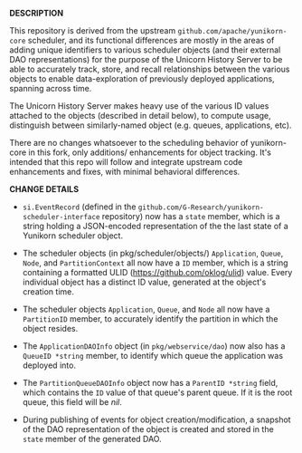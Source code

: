 **DESCRIPTION**

This repository is derived from the upstream `github.com/apache/yunikorn-core` scheduler, and
its functional differences are mostly in the areas of adding unique identifiers to various
scheduler objects (and their external DAO representations) for the purpose of the Unicorn
History Server to be able to accurately track, store, and recall relationships between the
various objects to enable data-exploration of previously deployed applications, spanning
across time.

The Unicorn History Server makes heavy use of the various ID values attached to the objects (described
in detail below), to compute usage, distinguish between similarly-named object (e.g. queues, applications,
etc).

There are no changes whatsoever to the scheduling behavior of yunikorn-core in this fork, only additions/
enhancements for object tracking. It's intended that this repo will follow and integrate upstream code
enhancements and fixes, with minimal behavioral differences.

**CHANGE DETAILS**

- `si.EventRecord` (defined in the `github.com/G-Research/yunikorn-scheduler-interface` repository) 
now has a `state` member, which is a string holding a JSON-encoded representation of the the
last state of a Yunikorn scheduler object.

- The scheduler objects (in pkg/scheduler/objects/) `Application`, `Queue`, `Node`, and `PartitionContext`
all now have a `ID` member, which is a string containing a formatted ULID (https://github.com/oklog/ulid)
value. Every individual object has a distinct ID value, generated at the object's creation time.

- The scheduler objects `Application`, `Queue`, and `Node` all now have a `PartitionID` member, to accurately
identify the partition in which the object resides.

- The `ApplicationDAOInfo` object (in `pkg/webservice/dao`) now also has a `QueueID *string` member, to 
identify which queue the application was deployed into.

- The `PartitionQueueDAOInfo` object now has a `ParentID *string` field, which contains the `ID`
value of that queue's parent queue. If it is the root queue, this field will be *nil*.

- During publishing of events for object creation/modification, a snapshot of the DAO representation
of the object is created and stored in the `state` member of the generated DAO.
